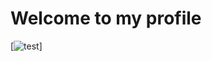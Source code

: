 # Welcome to my profile
[![test](https://github-readme-stats.vercel.app/api?username=zufinho&show_icons=true&theme=radical)]